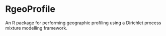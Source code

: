 # RgeoProfile
An R package for performing geographic profiling using a Dirichlet process mixture modelling framework.
